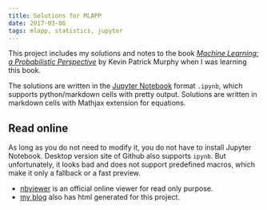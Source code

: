 ```yaml
---
title: Solutions for MLAPP
date: 2017-03-06
tags: mlapp, statistics, jupyter
---
```


This project includes my solutions and notes to the book [*Machine Learning: a Probabilistic Perspective*](https://www.cs.ubc.ca/~murphyk/MLbook/) by Kevin Patrick Murphy when I was learning this book.

The solutions are written in the [Jupyter Notebook](http://jupyter.org/) format `.ipynb`, which supports python/markdown cells with pretty output. Solutions are written in markdown cells with Mathjax extension for equations. 

## Read online
As long as you do not need to modify it, you do not have to install Jupyter Notebook. Desktop version site of Github also supports `ipynb`. But unfortunately, it looks bad and does not support predefined macros, which make it only a fallback or a fast preview. 

+ [nbviewer](http://nbviewer.jupyter.org/github/peijunz/mlapp/tree/master/) is an official online viewer for read only purpose. 
+ [my blog](http://peijun.me/category/mlapp.html) also has html generated for this project.

